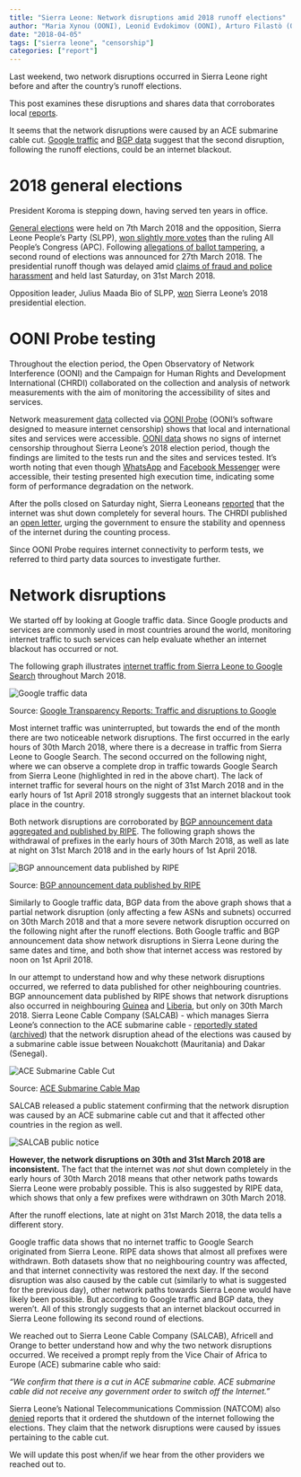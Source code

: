 ```yaml
---
title: "Sierra Leone: Network disruptions amid 2018 runoff elections"
author: "Maria Xynou (OONI), Leonid Evdokimov (OONI), Arturo Filastò (OONI), Abdul Fatoma (Campaign for Human Rights and Development International)"
date: "2018-04-05"
tags: ["sierra leone", "censorship"]
categories: ["report"]
---
```


Last weekend, two network disruptions occurred in Sierra Leone right
before and after the country’s runoff elections.

This post examines these disruptions and shares data that corroborates
local
[reports](http://www.africanews.com/2018/04/01/why-sierra-leone-temporarily-shutdown-internet-after-runoff-vote/).

It seems that the network disruptions were caused by an ACE submarine
cable cut. [Google traffic](https://transparencyreport.google.com/traffic/overview?fraction_traffic=start:1520294400000;end:1522886400000;product:19;region:SL&lu=fraction_traffic)
and [BGP data](https://stat.ripe.net/widget/country-routing-stats#w.resource=sl&w.zoom_start=1522368000000&w.zoom_end=1522627200000&w.comparison=no) suggest that the second disruption, following the runoff
elections, could be an internet blackout.

# 2018 general elections

President Koroma is stepping down, having served ten years in office.

[General elections](http://www.ifes.org/sites/default/files/2018_ifes_sierra_leone_general_elections_faqs_final.pdf)
were held on 7th March 2018 and the opposition, Sierra Leone People’s
Party (SLPP), [won slightly more votes](http://www.africanews.com/2018/03/13/sierra-leone-presidential-polls-enters-runoff-as-opposition-slpp-wins-first/)
than the ruling All People’s Congress (APC). Following [allegations of ballot tampering](https://www.aljazeera.com/programmes/insidestory/2018/04/presidential-elections-usher-era-sierra-leone-180401173146930.html),
a second round of elections was announced for 27th March 2018. The
presidential runoff though was delayed amid [claims of fraud and police harassment](https://www.aljazeera.com/news/2018/03/sierra-leone-court-pauses-preparations-presidential-run-180324145356398.html)
and held last Saturday, on 31st March 2018.

Opposition leader, Julius Maada Bio of SLPP,
[won](https://www.theguardian.com/world/2018/apr/05/sierra-leone-election-president-julius-maada-bio-wins)
Sierra Leone’s 2018 presidential election.

# OONI Probe testing

Throughout the election period, the Open Observatory of Network
Interference (OONI) and the Campaign for Human Rights and Development
International (CHRDI) collaborated on the collection and analysis of
network measurements with the aim of monitoring the accessibility of
sites and services.

Network measurement
[data](https://explorer.ooni.torproject.org/country/SL) collected via
[OONI Probe](https://ooni.torproject.org/install/) (OONI’s software
designed to measure internet censorship) shows that local and
international sites and services were accessible. [OONI data](https://explorer.ooni.torproject.org/country/SL) shows no signs
of internet censorship throughout Sierra Leone’s 2018 election period,
though the findings are limited to the tests run and the sites and
services tested. It’s worth noting that even though
[WhatsApp](https://explorer.ooni.torproject.org/measurement/20180331T094204Z_AS37164_gUIesReFhEvsRpWt1OVck6JmTN6rQ0RFaCdAezot4YAOf1ZILW)
and [Facebook Messenger](https://explorer.ooni.torproject.org/measurement/20180331T094156Z_AS37164_ZH34DfsoxrGm4kSi7xapXfBQooXpHEVDfNVCj72M5TSpC2w11x)
were accessible, their testing presented high execution time, indicating
some form of performance degradation on the network.

After the polls closed on Saturday night, Sierra Leoneans
[reported](http://www.africanews.com/2018/04/01/why-sierra-leone-temporarily-shutdown-internet-after-runoff-vote/)
that the internet was shut down completely for several hours. The CHRDI
published an [open letter](http://www.thesierraleonetelegraph.com/politically-motivated-internet-shutdown-an-open-letter-to-president-koroma/),
urging the government to ensure the stability and openness of the
internet during the counting process.

Since OONI Probe requires internet connectivity to perform tests, we
referred to third party data sources to investigate further.

# Network disruptions

We started off by looking at Google traffic data. Since Google products
and services are commonly used in most countries around the world,
monitoring internet traffic to such services can help evaluate whether
an internet blackout has occurred or not.

The following graph illustrates [internet traffic from Sierra Leone to Google Search](https://transparencyreport.google.com/traffic/overview?fraction_traffic=start:1520294400000;end:1522886400000;product:19;region:SL&lu=fraction_traffic)
throughout March 2018.

![Google traffic data](/post/sierra-leone/google-traffic.png)

Source: [Google Transparency Reports: Traffic and disruptions to Google](https://transparencyreport.google.com/traffic/overview?fraction_traffic=start:1520294400000;end:1522886400000;product:19;region:SL&lu=fraction_traffic)

Most internet traffic was uninterrupted, but towards the end of the
month there are two noticeable network disruptions. The first occurred
in the early hours of 30th March 2018, where there is a decrease in
traffic from Sierra Leone to Google Search. The second occurred on the
following night, where we can observe a complete drop in traffic towards
Google Search from Sierra Leone (highlighted in red in the above chart).
The lack of internet traffic for several hours on the night of 31st
March 2018 and in the early hours of 1st April 2018 strongly suggests
that an internet blackout took place in the country.

Both network disruptions are corroborated by [BGP announcement data aggregated and published by RIPE](https://stat.ripe.net/widget/country-routing-stats#w.resource=sl&w.zoom_start=1522368000000&w.zoom_end=1522627200000&w.comparison=no).
The following graph shows the withdrawal of prefixes in the early hours
of 30th March 2018, as well as late at night on 31st March 2018 and in
the early hours of 1st April 2018.

![BGP announcement data published by RIPE](/post/sierra-leone/ripe.png)

Source: [BGP announcement data published by RIPE](https://stat.ripe.net/widget/country-routing-stats#w.resource=sl&w.zoom_start=1522368000000&w.zoom_end=1522627200000&w.comparison=no)

Similarly to Google traffic data, BGP data from the above graph shows
that a partial network disruption (only affecting a few ASNs and
subnets) occurred on 30th March 2018 and that a more severe network
disruption occurred on the following night after the runoff elections.
Both Google traffic and BGP announcement data show network disruptions
in Sierra Leone during the same dates and time, and both show that
internet access was restored by noon on 1st April 2018.

In our attempt to understand how and why these network disruptions occurred, we
referred to data published for other neighbouring countries. BGP announcement
data published by RIPE shows that network disruptions also occurred in
neighbouring [Guinea](https://stat.ripe.net/widget/country-routing-stats#w.resource=gn&w.zoom_start=1522368000000&w.zoom_end=1522627200000&w.comparison=no) and
[Liberia](https://stat.ripe.net/widget/country-routing-stats#w.resource=lr&w.zoom_start=1522368000000&w.zoom_end=1522627200000&w.comparison=no), but only on
30th March 2018. Sierra Leone Cable Company (SALCAB) - which manages Sierra
Leone’s connection to the ACE submarine cable - [reportedly stated](http://www.itwebafrica.com/telecommunications/891-sierra-leone/243740-internet-shutdown-as-sierra-leone-votes) ([archived](https://web.archive.org/web/20180404181143/http://www.itwebafrica.com/telecommunications/891-sierra-leone/243740-internet-shutdown-as-sierra-leone-votes))
that the network disruption ahead of the elections was caused by a submarine
cable issue between Nouakchott (Mauritania) and Dakar (Senegal).

![ACE Submarine Cable Cut](/post/sierra-leone/cable-cut.png)

Source: [ACE Submarine Cable Map](https://www.submarinecablemap.com/#/submarine-cable/africa-coast-to-europe-ace)

SALCAB released a public statement confirming that the network disruption was
caused by an ACE submarine cable cut and that it affected other countries in the
region as well.

![SALCAB public notice](/post/sierra-leone/salcab.png)

**However, the network disruptions on 30th and 31st March 2018 are
inconsistent.** The fact that the internet was *not* shut down
completely in the early hours of 30th March 2018 means that other
network paths towards Sierra Leone were probably possible. This is also
suggested by RIPE data, which shows that only a few prefixes were
withdrawn on 30th March 2018.

After the runoff elections, late at night on 31st March 2018, the data
tells a different story. 

Google traffic data shows that no internet
traffic to Google Search originated from Sierra Leone. RIPE data shows
that almost all prefixes were withdrawn. Both datasets show that no
neighbouring country was affected, and that internet connectivity was
restored the next day. If the second disruption was also caused by the
cable cut (similarly to what is suggested for the previous day), other
network paths towards Sierra Leone would have likely been possible. But
according to Google traffic and BGP data, they weren’t. All of this
strongly suggests that an internet blackout occurred in Sierra Leone
following its second round of elections.

We reached out to Sierra Leone Cable Company (SALCAB), Africell and
Orange to better understand how and why the two network disruptions
occurred. We received a prompt reply from the Vice Chair of Africa to
Europe (ACE) submarine cable who said:

*“We confirm that there is a cut in ACE submarine cable. ACE submarine
cable did not receive any government order to switch off the Internet.”*

Sierra Leone’s National Telecommunications Commission (NATCOM) also
[denied](https://www.telecompaper.com/news/sierra-leone-denies-internet-shutdown-during-election--1238708)
reports that it ordered the shutdown of the internet following the
elections. They claim that the network disruptions were caused by issues
pertaining to the cable cut.

We will update this post when/if we hear from the other providers we
reached out to.
